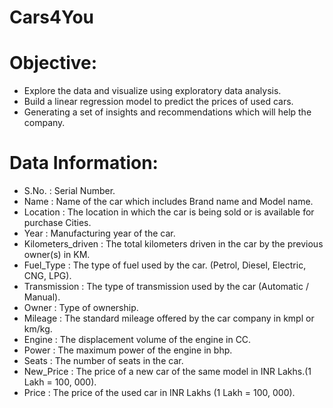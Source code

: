 # Cars4You

# Objective:
 * Explore the data and visualize using exploratory data analysis.
 * Build a linear regression model to predict the prices of used cars.
 * Generating a set of insights and recommendations which will help the company.

# Data Information:
 * S.No. : Serial Number.
 * Name : Name of the car which includes Brand name and Model name.
 * Location : The location in which the car is being sold or is available for purchase Cities.
 * Year : Manufacturing year of the car.
 * Kilometers_driven : The total kilometers driven in the car by the previous owner(s) in KM.
 * Fuel_Type : The type of fuel used by the car. (Petrol, Diesel, Electric, CNG, LPG).
 * Transmission : The type of transmission used by the car (Automatic / Manual).
 * Owner : Type of ownership.
 * Mileage : The standard mileage offered by the car company in kmpl or km/kg.
 * Engine : The displacement volume of the engine in CC.
 * Power : The maximum power of the engine in bhp.
 * Seats : The number of seats in the car.
 * New_Price : The price of a new car of the same model in INR Lakhs.(1 Lakh = 100, 000).
 * Price : The price of the used car in INR Lakhs (1 Lakh = 100, 000).
